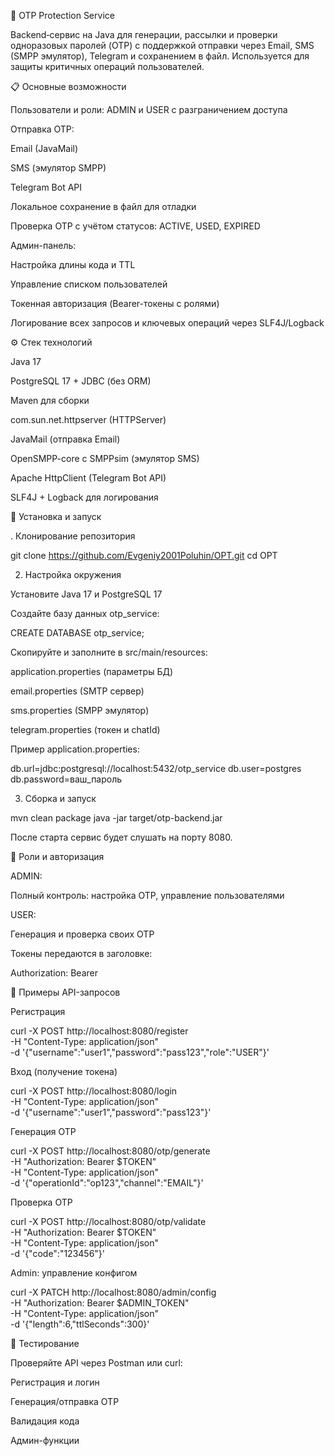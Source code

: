 🔐 OTP Protection Service

Backend‑сервис на Java для генерации, рассылки и проверки одноразовых паролей (OTP) с поддержкой отправки через Email, SMS (SMPP эмулятор), Telegram и сохранением в файл. Используется для защиты критичных операций пользователей.

📋 Основные возможности

Пользователи и роли: ADMIN и USER с разграничением доступа

Отправка OTP:

Email (JavaMail)

SMS (эмулятор SMPP)

Telegram Bot API

Локальное сохранение в файл для отладки

Проверка OTP с учётом статусов: ACTIVE, USED, EXPIRED

Админ-панель:

Настройка длины кода и TTL

Управление списком пользователей

Токенная авторизация (Bearer-токены с ролями)

Логирование всех запросов и ключевых операций через SLF4J/Logback

⚙️ Стек технологий

Java 17

PostgreSQL 17 + JDBC (без ORM)

Maven для сборки

com.sun.net.httpserver (HTTPServer)

JavaMail (отправка Email)

OpenSMPP-core с SMPPsim (эмулятор SMS)

Apache HttpClient (Telegram Bot API)

SLF4J + Logback для логирования

🚀 Установка и запуск

. Клонирование репозитория

git clone https://github.com/Evgeniy2001Poluhin/OPT.git
cd OPT

2. Настройка окружения

Установите Java 17 и PostgreSQL 17

Создайте базу данных otp_service:

CREATE DATABASE otp_service;

Скопируйте и заполните в src/main/resources:

application.properties (параметры БД)

email.properties (SMTP сервер)

sms.properties (SMPP эмулятор)

telegram.properties (токен и chatId)

Пример application.properties:

db.url=jdbc:postgresql://localhost:5432/otp_service
db.user=postgres
db.password=ваш_пароль

3. Сборка и запуск

mvn clean package
java -jar target/otp-backend.jar

После старта сервис будет слушать на порту 8080.

🔑 Роли и авторизация

ADMIN:

Полный контроль: настройка OTP, управление пользователями

USER:

Генерация и проверка своих OTP

Токены передаются в заголовке:

Authorization: Bearer <token>

📖 Примеры API-запросов

Регистрация

curl -X POST http://localhost:8080/register \
  -H "Content-Type: application/json" \
  -d '{"username":"user1","password":"pass123","role":"USER"}'

Вход (получение токена)

curl -X POST http://localhost:8080/login \
  -H "Content-Type: application/json" \
  -d '{"username":"user1","password":"pass123"}'

Генерация OTP

curl -X POST http://localhost:8080/otp/generate \
  -H "Authorization: Bearer $TOKEN" \
  -H "Content-Type: application/json" \
  -d '{"operationId":"op123","channel":"EMAIL"}'

Проверка OTP

curl -X POST http://localhost:8080/otp/validate \
  -H "Authorization: Bearer $TOKEN" \
  -H "Content-Type: application/json" \
  -d '{"code":"123456"}'

Admin: управление конфигом

curl -X PATCH http://localhost:8080/admin/config \
  -H "Authorization: Bearer $ADMIN_TOKEN" \
  -H "Content-Type: application/json" \
  -d '{"length":6,"ttlSeconds":300}'

🧪 Тестирование

Проверяйте API через Postman или curl:

Регистрация и логин

Генерация/отправка OTP

Валидация кода

Админ-функции
